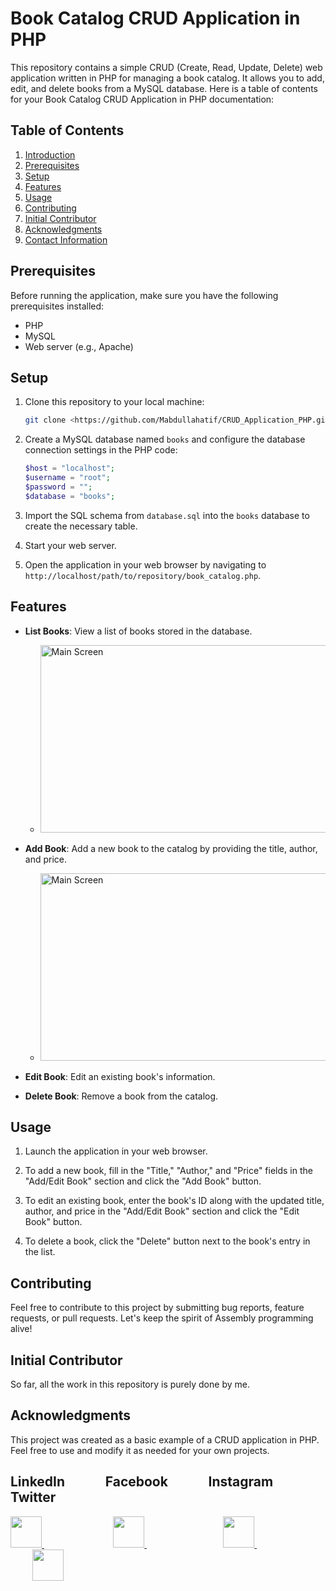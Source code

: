 
# Book Catalog CRUD Application in PHP

This repository contains a simple CRUD (Create, Read, Update, Delete) web application written in PHP for managing a book catalog. It allows you to add, edit, and delete books from a MySQL database.
Here is a table of contents for your Book Catalog CRUD Application in PHP documentation:
## Table of Contents
1. [Introduction](#book-catalog-crud-application-in-php)
2. [Prerequisites](#prerequisites)
3. [Setup](#setup)
4. [Features](#features)
5. [Usage](#usage)
6. [Contributing](#contributing)
7. [Initial Contributor](#initial-contributor)
8. [Acknowledgments](#acknowledgments)
9. [Contact Information](#contact-information)
 
## Prerequisites

Before running the application, make sure you have the following prerequisites installed:

- PHP
- MySQL
- Web server (e.g., Apache)

## Setup

1. Clone this repository to your local machine:

   ```bash
   git clone <https://github.com/Mabdullahatif/CRUD_Application_PHP.git>
   ```

2. Create a MySQL database named `books` and configure the database connection settings in the PHP code:

   ```php
   $host = "localhost";
   $username = "root";
   $password = "";
   $database = "books";
   ```

3. Import the SQL schema from `database.sql` into the `books` database to create the necessary table.

4. Start your web server.

5. Open the application in your web browser by navigating to `http://localhost/path/to/repository/book_catalog.php`.

## Features

- **List Books**: View a list of books stored in the database.
  - <img src="https://github.com/Mabdullahatif/CRUD_Application_PHP/assets/113658337/e02fcb99-687d-4755-8884-80358e366231" alt="Main Screen" width="600" height="300">


- **Add Book**: Add a new book to the catalog by providing the title, author, and price.
  - <img src="https://github.com/Mabdullahatif/CRUD_Application_PHP/assets/113658337/c290f746-6e65-457b-b918-d1c521eee1db" alt="Main Screen" width="600" height="300">

- **Edit Book**: Edit an existing book's information.

- **Delete Book**: Remove a book from the catalog.

## Usage

1. Launch the application in your web browser.

2. To add a new book, fill in the "Title," "Author," and "Price" fields in the "Add/Edit Book" section and click the "Add Book" button.

3. To edit an existing book, enter the book's ID along with the updated title, author, and price in the "Add/Edit Book" section and click the "Edit Book" button.

4. To delete a book, click the "Delete" button next to the book's entry in the list.


## Contributing

Feel free to contribute to this project by submitting bug reports, feature requests, or pull requests. Let's keep the spirit of Assembly programming alive!

## Initial Contributor

So far, all the work in this repository is purely done by me.

## Acknowledgments

This project was created as a basic example of a CRUD application in PHP. Feel free to use and modify it as needed for your own projects.

## LinkedIn &nbsp; &nbsp; &nbsp; &nbsp; &nbsp; &nbsp; Facebook &nbsp; &nbsp; &nbsp; &nbsp; &nbsp; &nbsp; Instagram &nbsp; &nbsp; &nbsp; &nbsp; &nbsp; &nbsp; Twitter

<a href="https://www.linkedin.com/in/muhammad-abdullah-atif/">
    <img height="50" src="https://cdn2.iconfinder.com/data/icons/social-icon-3/512/social_style_3_in-306.png"/>
</a> &nbsp; &nbsp; &nbsp; &nbsp; &nbsp; &nbsp;&nbsp; &nbsp; &nbsp; &nbsp; &nbsp; &nbsp;&nbsp; &nbsp;&nbsp;&nbsp;

<a href="https://www.facebook.com/abdullahatif362/">
    <img height="50" src="https://cdn0.iconfinder.com/data/icons/social-flat-rounded-rects/512/facebook-64.png"/>
</a> &nbsp; &nbsp; &nbsp; &nbsp; &nbsp; &nbsp;&nbsp; &nbsp; &nbsp; &nbsp; &nbsp; &nbsp;&nbsp; &nbsp;&nbsp;&nbsp;&nbsp;&nbsp;&nbsp;

<a href="https://www.instagram.com/abdullah._.atif/">
    <img height="50" src="https://cdn2.iconfinder.com/data/icons/social-media-applications/64/social_media_applications_3-instagram-64.png"/>
</a> &nbsp; &nbsp; &nbsp; &nbsp; &nbsp; &nbsp;&nbsp; &nbsp; &nbsp; &nbsp; &nbsp; &nbsp;&nbsp; &nbsp;&nbsp;&nbsp;&nbsp;&nbsp; &nbsp;&nbsp;

<a href="https://www.twitter.com/abd_allah_atif/">
    <img height="50" src="https://cdn2.iconfinder.com/data/icons/threads-by-instagram/24/x-logo-twitter-new-brand-64.png"/>
</a>

